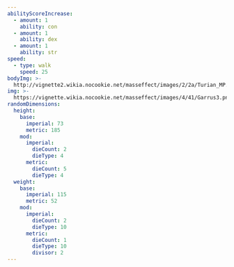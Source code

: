 ```yaml
---
abilityScoreIncrease:
  - amount: 1
    ability: con
  - amount: 1
    ability: dex
  - amount: 1
    ability: str
speed:
  - type: walk
    speed: 25
bodyImg: >-
  http://vignette2.wikia.nocookie.net/masseffect/images/2/2a/Turian_MP.png/revision/latest/scale-to-width-down/500
img: >-
  https://vignette.wikia.nocookie.net/masseffect/images/4/41/Garrus3.png/revision/latest/scale-to-width-down/640?cb=20090625020040
randomDimensions:
  height:
    base:
      imperial: 73
      metric: 185
    mod:
      imperial:
        dieCount: 2
        dieType: 4
      metric:
        dieCount: 5
        dieType: 4
  weight:
    base:
      imperial: 115
      metric: 52
    mod:
      imperial:
        dieCount: 2
        dieType: 10
      metric:
        dieCount: 1
        dieType: 10
        divisor: 2
---
```

